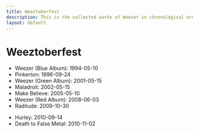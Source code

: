 ```yaml
---
title: Weeztoberfest
description: This is the collected works of Weezer in chronological order.
layout: default
---
```


# Weeztoberfest

<!-- <<<<<<< HEAD -->

- Weezer (Blue Album): 1994-05-10
- Pinkerton: 1996-09-24
- Weezer (Green Album): 2001-05-15
- Maladroit: 2002-05-15
- Make Believe: 2005-05-10
- Weezer (Red Album): 2008-06-03
- Raditude: 2009-10-30
<!-- - # Hurley: 2010-09-14
- Weezer (Blue Album): 1994
- Pinkerton: 1996
- Weezer (Green Album): 2001
- Maladroit: 2002
- Make Believe: 2005
- Weezer (Red Album): 2008
- Raditude: 2009 -->
- Hurley: 2010-09-14
  <!-- > > > > > > > a61479e (They just named it after a fictional guy that they liked) -->
- Death to False Metal: 2010-11-02
